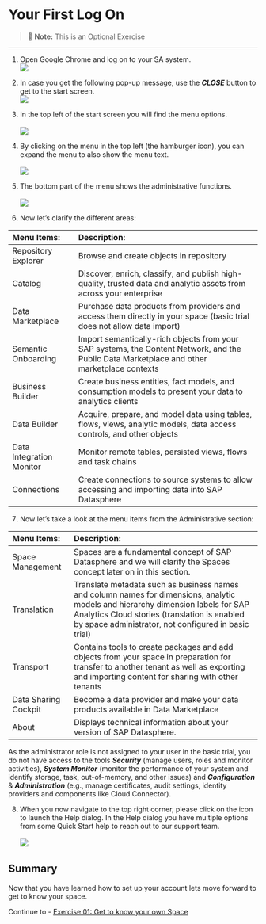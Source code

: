 # Your First Log On 

> :memo: **Note:** This is an Optional Exercise

---

1. Open Google Chrome and log on to your SA system.
<br>![](images/00_00_0015.png)

2. In case you get the following pop-up message, use the ***CLOSE*** button to get to the start screen. 
<br>![](images/manage_settings.png)

3. In the top left of the start screen you will find the menu options.  
<br>![](images/00_00_0016.png)

4. By clicking on the menu in the top left (the hamburger icon), you can expand the menu to also show the menu text.  
<br>![](images/00_00_0012.png)

5. The bottom part of the menu shows the administrative functions.  
<br>![](images/00_00_0014.png)

6. Now let’s clarify the different areas:  

| Menu Items:              | Description:                            |
|:-------------------------|:----------------------------------------|
| Repository Explorer      | Browse and create objects in repository |
| Catalog                  | Discover, enrich, classify, and publish high-quality, trusted data and analytic assets from across your enterprise |
| Data Marketplace         | Purchase data products from providers and access them directly in your space (basic trial does not allow data import) |
| Semantic Onboarding        | Import semantically-rich objects from your SAP systems, the Content Network, and the Public Data Marketplace and other marketplace contexts |
| Business Builder         | Create business entities, fact models, and consumption models to present your data to analytics clients |
| Data Builder             | Acquire, prepare, and model data using tables, flows, views, analytic models, data access controls, and other objects |
| Data Integration Monitor | Monitor remote tables, persisted views, flows and task chains |
| Connections              | Create connections to source systems to allow accessing and importing data into SAP Datasphere |

7. Now let’s take a look at the menu items from the Administrative section:  


| Menu Items:               | Description:                              |
|:-----------------|:----------------------------------------|
| Space Management | Spaces are a fundamental concept of SAP Datasphere and we will clarify the Spaces concept later on in this section. |
| Translation | Translate metadata such as business names and column names for dimensions, analytic models and hierarchy dimension labels for SAP Analytics Cloud stories (translation is enabled by space administrator, not configured in basic trial) |
| Transport | Contains tools to create packages and add objects from your space in preparation for transfer to another tenant as well as exporting and importing content for sharing with other tenants |
| Data Sharing Cockpit         | Become a data provider and make your data products available in Data Marketplace |
| About           | Displays technical information about your version of SAP Datasphere. |

As the administrator role is not assigned to your user in the basic trial, you do not have access to the tools ***Security*** (manage users, roles and monitor activities), ***System Monitor*** (monitor the performance of your system and identify storage, task, out-of-memory, and other issues) and ***Configuration*** & ***Administration*** (e.g., manage certificates, audit settings, identity providers and components like Cloud Connector).

8. When you now navigate to the top right corner, please click on the icon to launch the Help dialog. In the Help dialog you have multiple options from some Quick Start help to reach out to our support team.  
<br>![](images/00_00_0017.png)




## Summary

Now that you have learned how to set up your account lets move forward to get to know your space. 

Continue to - [Exercise 01: Get to know your own Space ](../ex01/README.md)
